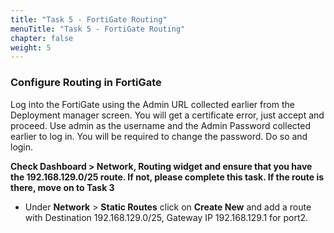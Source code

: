 ```yaml
---
title: "Task 5 - FortiGate Routing"
menuTitle: "Task 5 - FortiGate Routing"
chapter: false
weight: 5
---
```


### Configure Routing in FortiGate

Log into the FortiGate using the Admin URL collected earlier from the Deployment manager screen.  You will get a certificate error, just accept and proceed.  Use admin as the username and the Admin Password collected earlier to log in.  You will be required to change the password.  Do so and login.

**Check Dashboard > Network, Routing widget and ensure that you have the 192.168.129.0/25 route.  If not, please complete this task.  If the route is there, move on to Task 3**

* Under **Network** > **Static Routes** click on **Create New** and add a route with Destination 192.168.129.0/25, Gateway IP 192.168.129.1 for port2.
